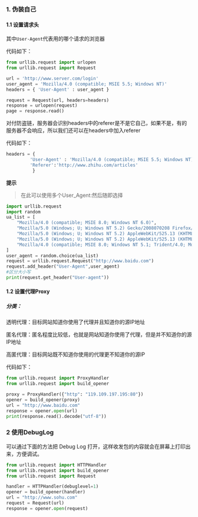 ### 1. 伪装自己
#### 1.1 设置请求头
其中`User-Agent`代表用的哪个请求的浏览器

代码如下：

```python
from urllib.request import urlopen
from urllib.request import Request

url = 'http://www.server.com/login'
user_agent = 'Mozilla/4.0 (compatible; MSIE 5.5; Windows NT)' 
headers = { 'User-Agent' : user_agent }  

request = Request(url, headers=headers)  
response = urlopen(request)  
page = response.read() 

```

对付防盗链，服务器会识别headers中的referer是不是它自己，如果不是，有的服务器不会响应，所以我们还可以在headers中加入referer

代码如下：
```python
headers = { 
         'User-Agent' : 'Mozilla/4.0 (compatible; MSIE 5.5; Windows NT)',
         'Referer':'http://www.zhihu.com/articles' 
          } 
```
**提示**
>在此可以使用多个User_Agent:然后随即选择
```python
import urllib.request
import random
ua_list = [
    "Mozilla/4.0 (compatible; MSIE 8.0; Windows NT 6.0)",
    "Mozilla/5.0 (Windows; U; Windows NT 5.2) Gecko/2008070208 Firefox/3.0.1",
    "Mozilla/5.0 (Windows; U; Windows NT 5.2) AppleWebKit/525.13 (KHTML, like Gecko) Version/3.1",
    "Mozilla/5.0 (Windows; U; Windows NT 5.2) AppleWebKit/525.13 (KHTML, like Gecko) Chrome/0.2.149.27",
    "Mozilla/4.0 (compatible; MSIE 8.0; Windows NT 5.1; Trident/4.0; Mozilla/4.0 (compatible; MSIE 6.0; Windows NT 5.1; SV1) ;  QIHU 360EE)"
]
user_agent = random.choice(ua_list)
request = urllib.request.Request("http://www.baidu.com")
request.add_header("User-Agent",user_agent)
#区分大小写
print(request.get_header("User-agent"))
```


#### 1.2 设置代理Proxy

##### 分类：
透明代理：目标网站知道你使用了代理并且知道你的源IP地址

匿名代理：匿名程度比较低，也就是网站知道你使用了代理，但是并不知道你的源IP地址

高匿代理：目标网站既不知道你使用的代理更不知道你的源IP 

代码如下：
```python
from urllib.request import ProxyHandler
from urllib.request import build_opener

proxy = ProxyHandler({"http": "119.109.197.195:80"})
opener = build_opener(proxy)
url = "http://www.baidu.com"
response = opener.open(url)
print(response.read().decode("utf-8"))

```


### 2 使用DebugLog
可以通过下面的方法把 Debug Log 打开，这样收发包的内容就会在屏幕上打印出来，方便调试。

```python
from urllib.request import HTTPHandler
from urllib.request import build_opener
from urllib.request import Request

handler = HTTPHandler(debuglevel=1)
opener = build_opener(handler)
url = "http://www.sohu.com"
request = Request(url)
response = opener.open(request)
```
